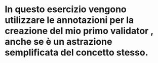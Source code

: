 # In questo esercizio vengono utilizzare le annotazioni per la creazione del mio primo validator , anche se è un astrazione semplificata del concetto stesso.
